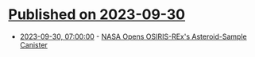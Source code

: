 # [Published on 2023-09-30](index.md)

* [2023-09-30, 07:00:00](https://science.slashdot.org/story/23/09/29/2051233/nasa-opens-osiris-rexs-asteroid-sample-canister?utm_source=rss1.0mainlinkanon&utm_medium=feed) - [NASA Opens OSIRIS-REx's Asteroid-Sample Canister](https://science.slashdot.org/story/23/09/29/2051233/nasa-opens-osiris-rexs-asteroid-sample-canister?utm_source=rss1.0mainlinkanon&utm_medium=feed)
